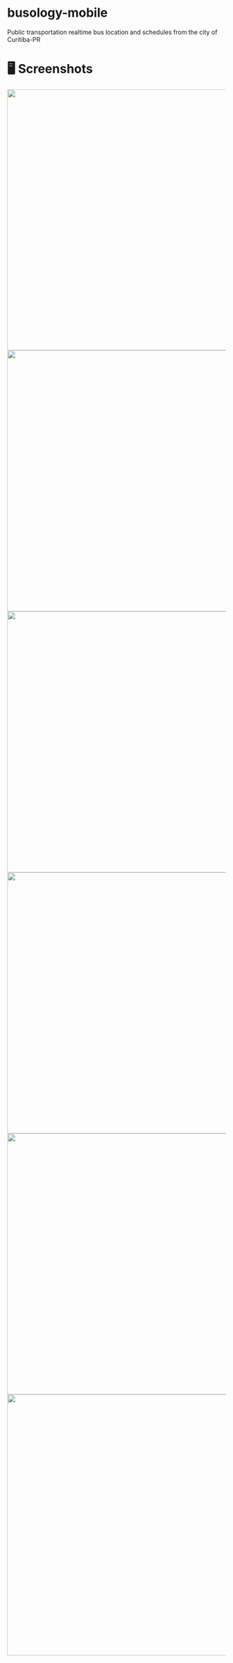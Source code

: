 # busology-mobile
Public transportation realtime bus location and schedules from the city of Curitiba-PR
# 🖥 Screenshots
<div>
  <img src="https://i.imgur.com/bzoYawS.jpg" style="height: 600px;"/>
  <img src="https://i.imgur.com/AZmRl9i.jpg" style="height: 600px;"/>
  <img src="https://i.imgur.com/jA4pNvZ.jpg" style="height: 600px;"/>
  <img src="https://i.imgur.com/MvebKi4.jpg" style="height: 600px;"/>
  <img src="https://i.imgur.com/L8WDYyL.jpg" style="height: 600px;"/>
  <img src="https://i.imgur.com/wmA51Eh.jpg" style="height: 600px;"/>
</div>
